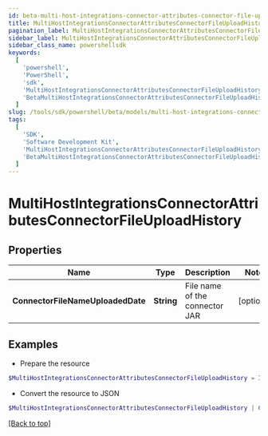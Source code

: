 ```yaml
---
id: beta-multi-host-integrations-connector-attributes-connector-file-upload-history
title: MultiHostIntegrationsConnectorAttributesConnectorFileUploadHistory
pagination_label: MultiHostIntegrationsConnectorAttributesConnectorFileUploadHistory
sidebar_label: MultiHostIntegrationsConnectorAttributesConnectorFileUploadHistory
sidebar_class_name: powershellsdk
keywords:
  [
    'powershell',
    'PowerShell',
    'sdk',
    'MultiHostIntegrationsConnectorAttributesConnectorFileUploadHistory',
    'BetaMultiHostIntegrationsConnectorAttributesConnectorFileUploadHistory',
  ]
slug: /tools/sdk/powershell/beta/models/multi-host-integrations-connector-attributes-connector-file-upload-history
tags:
  [
    'SDK',
    'Software Development Kit',
    'MultiHostIntegrationsConnectorAttributesConnectorFileUploadHistory',
    'BetaMultiHostIntegrationsConnectorAttributesConnectorFileUploadHistory',
  ]
---
```


# MultiHostIntegrationsConnectorAttributesConnectorFileUploadHistory

## Properties

| Name | Type | Description | Notes |
| --- | --- | --- | --- |
| **ConnectorFileNameUploadedDate** | **String** | File name of the connector JAR | [optional] |

## Examples

- Prepare the resource

```powershell
$MultiHostIntegrationsConnectorAttributesConnectorFileUploadHistory = Initialize-BetaMultiHostIntegrationsConnectorAttributesConnectorFileUploadHistory  -ConnectorFileNameUploadedDate 2024-08-29T10:20:38.896479Z
```

- Convert the resource to JSON

```powershell
$MultiHostIntegrationsConnectorAttributesConnectorFileUploadHistory | ConvertTo-JSON
```

[[Back to top]](#)
